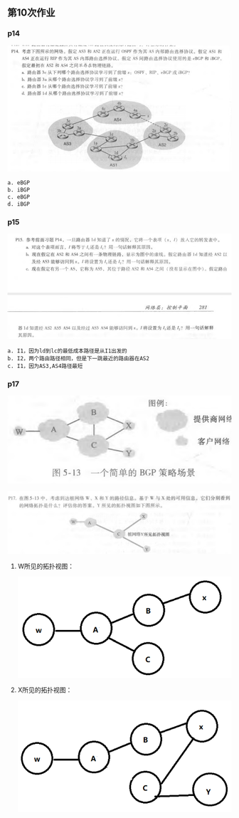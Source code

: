 ## 第10次作业



### p14

![](p14.png)

```
a. eBGP
b. iBGP
c. eBGP
d. iBGP
```



### p15

![](p15.png)

```
a. I1，因为ld到lc的最低成本路径是从I1出发的
b. I2，两个路由路径相同，但是下一跳最近的路由器在AS2
c. I1，因为AS3,AS4路径最短
```



### p17

![](ques.png)

![](p17.png)

1. W所见的拓扑视图：

   ![](w.png)

2. X所见的拓扑视图：

   ![](x.png)
